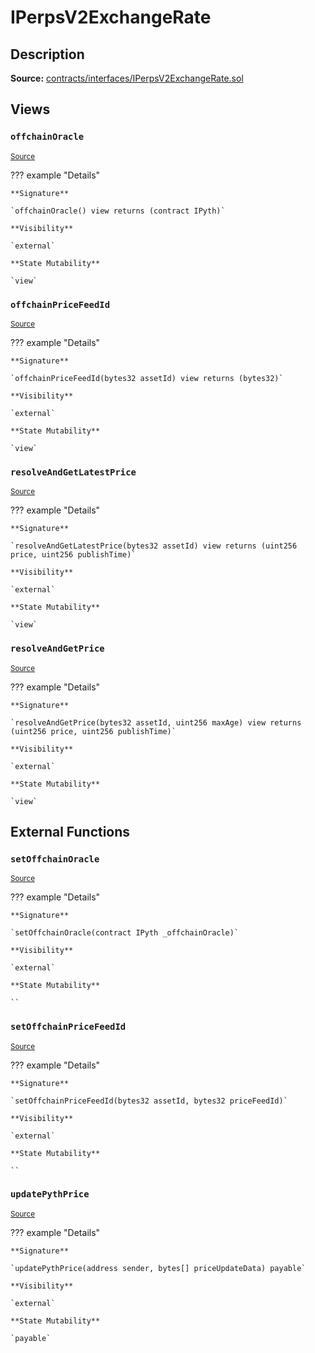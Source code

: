 # IPerpsV2ExchangeRate

## Description

**Source:** [contracts/interfaces/IPerpsV2ExchangeRate.sol](https://github.com/Synthetixio/synthetix/tree/v2.84.2-alpha/contracts/interfaces/IPerpsV2ExchangeRate.sol)

## Views

### `offchainOracle`

<sub>[Source](https://github.com/Synthetixio/synthetix/tree/v2.84.2-alpha/contracts/interfaces/IPerpsV2ExchangeRate.sol#L14)</sub>

??? example "Details"

    **Signature**

    `offchainOracle() view returns (contract IPyth)`

    **Visibility**

    `external`

    **State Mutability**

    `view`

### `offchainPriceFeedId`

<sub>[Source](https://github.com/Synthetixio/synthetix/tree/v2.84.2-alpha/contracts/interfaces/IPerpsV2ExchangeRate.sol#L16)</sub>

??? example "Details"

    **Signature**

    `offchainPriceFeedId(bytes32 assetId) view returns (bytes32)`

    **Visibility**

    `external`

    **State Mutability**

    `view`

### `resolveAndGetLatestPrice`

<sub>[Source](https://github.com/Synthetixio/synthetix/tree/v2.84.2-alpha/contracts/interfaces/IPerpsV2ExchangeRate.sol#L26)</sub>

??? example "Details"

    **Signature**

    `resolveAndGetLatestPrice(bytes32 assetId) view returns (uint256 price, uint256 publishTime)`

    **Visibility**

    `external`

    **State Mutability**

    `view`

### `resolveAndGetPrice`

<sub>[Source](https://github.com/Synthetixio/synthetix/tree/v2.84.2-alpha/contracts/interfaces/IPerpsV2ExchangeRate.sol#L23)</sub>

??? example "Details"

    **Signature**

    `resolveAndGetPrice(bytes32 assetId, uint256 maxAge) view returns (uint256 price, uint256 publishTime)`

    **Visibility**

    `external`

    **State Mutability**

    `view`

## External Functions

### `setOffchainOracle`

<sub>[Source](https://github.com/Synthetixio/synthetix/tree/v2.84.2-alpha/contracts/interfaces/IPerpsV2ExchangeRate.sol#L8)</sub>

??? example "Details"

    **Signature**

    `setOffchainOracle(contract IPyth _offchainOracle)`

    **Visibility**

    `external`

    **State Mutability**

    ``

### `setOffchainPriceFeedId`

<sub>[Source](https://github.com/Synthetixio/synthetix/tree/v2.84.2-alpha/contracts/interfaces/IPerpsV2ExchangeRate.sol#L10)</sub>

??? example "Details"

    **Signature**

    `setOffchainPriceFeedId(bytes32 assetId, bytes32 priceFeedId)`

    **Visibility**

    `external`

    **State Mutability**

    ``

### `updatePythPrice`

<sub>[Source](https://github.com/Synthetixio/synthetix/tree/v2.84.2-alpha/contracts/interfaces/IPerpsV2ExchangeRate.sol#L20)</sub>

??? example "Details"

    **Signature**

    `updatePythPrice(address sender, bytes[] priceUpdateData) payable`

    **Visibility**

    `external`

    **State Mutability**

    `payable`
